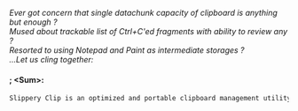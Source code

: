 _Ever got concern that single datachunk capacity of clipboard is anything but enough ?_  
_Mused about trackable list of Ctrl+C'ed fragments with ability to review any ?_  
_Resorted to using Notepad and Paint as intermediate storages ?_  
_...Let us cling together:_
 
#### ; &lt;Sum&gt;:
```sh
Slippery Clip is an optimized and portable clipboard management utility, mostly powered by minimalistic GUI with maximum keyboard support in mind. It provides easy-to-use storage mechanism for logging and processing any data sent to clipboard, complete with hotkey-based multipasting functionality.  

